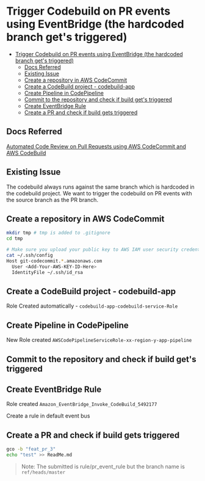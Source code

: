 # Trigger Codebuild on PR events using EventBridge (the hardcoded branch get's triggered)

- [Trigger Codebuild on PR events using EventBridge (the hardcoded branch get's triggered)](#trigger-codebuild-on-pr-events-using-eventbridge-the-hardcoded-branch-gets-triggered)
  - [Docs Referred](#docs-referred)
  - [Existing Issue](#existing-issue)
  - [Create a repository in AWS CodeCommit](#create-a-repository-in-aws-codecommit)
  - [Create a CodeBuild project - codebuild-app](#create-a-codebuild-project---codebuild-app)
  - [Create Pipeline in CodePipeline](#create-pipeline-in-codepipeline)
  - [Commit to the repository and check if build get's triggered](#commit-to-the-repository-and-check-if-build-gets-triggered)
  - [Create EventBridge Rule](#create-eventbridge-rule)
  - [Create a PR and check if build gets triggered](#create-a-pr-and-check-if-build-gets-triggered)

## Docs Referred

[Automated Code Review on Pull Requests using AWS CodeCommit and AWS CodeBuild](https://aws.amazon.com/blogs/devops/automated-code-review-on-pull-requests-using-aws-codecommit-and-aws-codebuild/)

## Existing Issue

The codebuild always runs against the same branch which is hardcoded in the codebuild project. We want to trigger the codebuild on PR events with the source branch as the PR branch.

## Create a repository in AWS CodeCommit

```bash
mkdir tmp # tmp is added to .gitignore
cd tmp
```

```bash
# Make sure you upload your public key to AWS IAM user security credentials section
cat ~/.ssh/config            
Host git-codecommit.*.amazonaws.com
  User <Add-Your-AWS-KEY-ID-Here> 
  IdentityFile ~/.ssh/id_rsa
```

## Create a CodeBuild project - codebuild-app

Role Created automatically - `codebuild-app-codebuild-service-Role`

## Create Pipeline in CodePipeline

New Role created `AWSCodePipelineServiceRole-xx-region-y-app-pipeline`

## Commit to the repository and check if build get's triggered

## Create EventBridge Rule

Role created `Amazon_EventBridge_Invoke_CodeBuild_5492177`

Create a rule in default event bus

## Create a PR and check if build gets triggered

```bash
gco -b "feat_pr_3"
echo "test" >> ReadMe.md
```

> Note: The submitted is rule/pr_event_rule but the branch name is `ref/heads/master`
